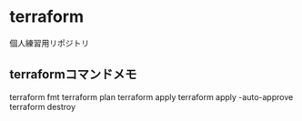 # terraform
個人練習用リポジトリ

## terraformコマンドメモ
terraform fmt
terraform plan
terraform apply
terraform apply -auto-approve
terraform destroy